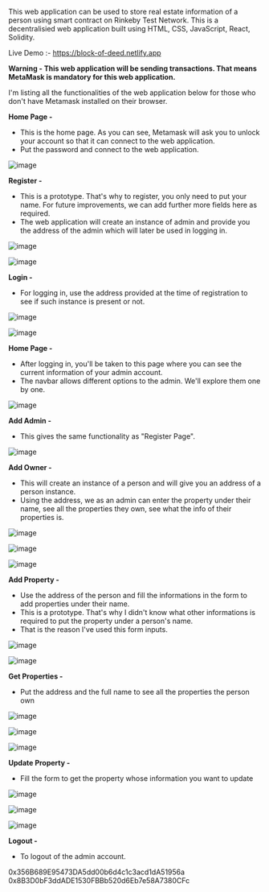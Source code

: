 This web application can be used to store real estate information of a person using smart contract on Rinkeby Test Network. This is a decentralisied web application built using HTML, CSS, JavaScript, React, Solidity.

Live Demo :- https://block-of-deed.netlify.app

<strong>Warning - This web application will be sending transactions. That means MetaMask is mandatory for this web application.</strong>

I'm listing all the functionalities of the web application below for those who don't have Metamask installed on their browser.

<strong>Home Page -</strong>

  - This is the home page. As you can see, Metamask will ask you to unlock your account so that it can connect to the web application.
  - Put the password and connect to the web application.
 
![image](https://user-images.githubusercontent.com/52607038/126880852-54c2e9fd-e90b-4513-92dc-78be006a004f.png)

<strong>Register -</strong>

  - This is a prototype. That's why to register, you only need to put your name. For future improvements, we can add further more fields here as required.
  - The web application will create an instance of admin and provide you the address of the admin which will later be used in logging in.

![image](https://user-images.githubusercontent.com/52607038/126880979-06e12d3f-ca4b-4c71-9a09-9137d99de2c3.png)

![image](https://user-images.githubusercontent.com/52607038/126881088-2e1fb343-04f2-4323-948f-857680f3b51f.png)

<strong>Login -</strong>

  - For logging in, use the address provided at the time of registration to see if such instance is present or not.

![image](https://user-images.githubusercontent.com/52607038/126881115-44f6dc02-c15a-4cca-a6cc-e6594bfd2575.png)

![image](https://user-images.githubusercontent.com/52607038/126881160-a4cb4466-095c-42b1-bac9-16451aca6bea.png)

<strong>Home Page -</strong>

  - After logging in, you'll be taken to this page where you can see the current information of your admin account.
  - The navbar allows different options to the admin. We'll explore them one by one.

![image](https://user-images.githubusercontent.com/52607038/126881209-cb4c8fb7-dbd6-4942-a669-f66f100fbf74.png)

<strong>Add Admin -</strong>

  - This gives the same functionality as "Register Page".

![image](https://user-images.githubusercontent.com/52607038/126881237-42d5d797-8bdf-4834-a4eb-88f434a07231.png)

<strong>Add Owner -</strong>

  - This will create an instance of a person and will give you an address of a person instance.
  - Using the address, we as an admin can enter the property under their name, see all the properties they own, see what the info of their properties is.

![image](https://user-images.githubusercontent.com/52607038/126881311-e5440c04-9924-44e0-96aa-103b7fc2a52f.png)

![image](https://user-images.githubusercontent.com/52607038/126881320-b827dcfa-dae3-4415-803d-9f1affdfddd3.png)

![image](https://user-images.githubusercontent.com/52607038/126881325-96e0d6fc-7cea-4b25-99ae-175d944ba3fd.png)

<strong>Add Property -</strong>

  - Use the address of the person and fill the informations in the form to add properties under their name.
  - This is a prototype. That's why I didn't know what other informations is required to put the property under a person's name. 
  - That is the reason I've used this form inputs.

![image](https://user-images.githubusercontent.com/52607038/126881392-04c298ea-2b41-4102-8403-a56dcc0848ab.png)

![image](https://user-images.githubusercontent.com/52607038/126881406-5ae2a174-2100-4d0e-aad5-c4e56f2905a4.png)


<strong>Get Properties -</strong>

  - Put the address and the full name to see all the properties the person own

![image](https://user-images.githubusercontent.com/52607038/126881452-1d39eac5-067e-40d4-b1ba-8eb36fe2022b.png)

![image](https://user-images.githubusercontent.com/52607038/126881477-b74212c0-f08a-463d-80f1-20e080e2de8f.png)

![image](https://user-images.githubusercontent.com/52607038/126881481-536342aa-d6a4-428e-a42a-95bec3560c3e.png)


<strong>Update Property -</strong>

  - Fill the form to get the property whose information you want to update

![image](https://user-images.githubusercontent.com/52607038/126881544-52deb78f-7f21-401a-aa8e-5f2451ca1e10.png)

![image](https://user-images.githubusercontent.com/52607038/126881558-8bac2729-f2fd-45fd-a642-89f12379ca79.png)

![image](https://user-images.githubusercontent.com/52607038/126881571-8e4eb58f-e449-43c5-9972-ac4a1e940457.png)

<strong>Logout -</strong>


  - To logout of the admin account.

0x356B689E95473DA5dd00b6d4c1c3acd1dA51956a
0x8B3D0bF3ddADE1530FBBb520d6Eb7e58A7380CFc
